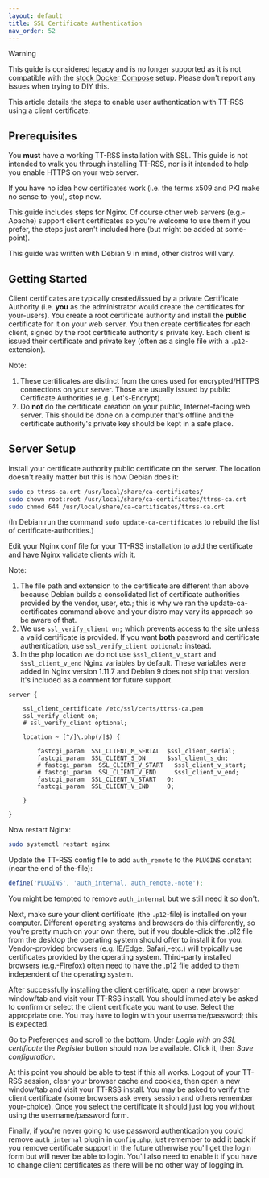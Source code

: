 ```yaml
---
layout: default
title: SSL Certificate Authentication
nav_order: 52
---
```


> [!WARNING]
> This guide is considered legacy and is no longer supported as it is not compatible with the
> [stock Docker Compose](Installation-Guide) setup. Please don't report any issues when
> trying to DIY this.

This article details the steps to enable user authentication with TT-RSS using a client certificate.

## Prerequisites

You **must** have a working TT-RSS installation with SSL. This guide is not intended to walk you through installing TT-RSS, nor is it intended to help you enable HTTPS on your web server.

If you have no idea how certificates work (i.e. the terms x509 and PKI make no sense to-you), stop now.

This guide includes steps for Nginx. Of course other web servers (e.g.-Apache) support client certificates so you're welcome to use them if you prefer, the steps just aren't included here (but might be added at some-point).

This guide was written with Debian 9 in mind, other distros will vary.

## Getting Started

Client certificates are typically created/issued by a private Certificate Authority (i.e. **you** as the administrator would create the certificates for your-users). You create a root certificate authority and install the **public** certificate for it on your web server. You then create certificates for each client, signed by the root certificate authority's private key. Each client is issued their certificate and private key (often as a single file with a `.p12`-extension).

Note:

1. These certificates are distinct from the ones used for encrypted/HTTPS connections on your server. Those are usually issued by public Certificate Authorities (e.g. Let's-Encrypt).
2. Do **not** do the certificate creation on your public, Internet-facing web server. This should be done on a computer that's offline and the certificate authority's private key should be kept in a safe place.

## Server Setup

Install your certificate authority public certificate on the server. The location doesn't really matter but this is how Debian does it:

```sh
sudo cp ttrss-ca.crt /usr/local/share/ca-certificates/
sudo chown root:root /usr/local/share/ca-certificates/ttrss-ca.crt
sudo chmod 644 /usr/local/share/ca-certificates/ttrss-ca.crt
```

(In Debian run the command `sudo update-ca-certificates` to rebuild the list of certificate-authorities.)

Edit your Nginx conf file for your TT-RSS installation to add the certificate and have Nginx validate clients with it.

Note:

1. The file path and extension to the certificate are different than above because Debian builds a consolidated list of certificate authorities provided by the vendor, user, etc.; this is why we ran the update-ca-certificates command above and your distro may vary its approach so be aware of that.
2. We use `ssl_verify_client on;` which prevents access to the site unless a valid certificate is provided. If you want **both** password and certificate authentication, use `ssl_verify_client optional;` instead.
3. In the php location we do not use `$ssl_client_v_start` and `$ssl_client_v_end` Nginx variables by default. These variables were added in Nginx version 1.11.7 and Debian 9 does not ship that version. It's included as a comment for future support.

```nginx
server {

    ssl_client_certificate /etc/ssl/certs/ttrss-ca.pem
    ssl_verify_client on;
    # ssl_verify_client optional;

    location ~ [^/]\.php(/|$) {

        fastcgi_param  SSL_CLIENT_M_SERIAL  $ssl_client_serial;
        fastcgi_param  SSL_CLIENT_S_DN      $ssl_client_s_dn;
        # fastcgi_param  SSL_CLIENT_V_START   $ssl_client_v_start;
        # fastcgi_param  SSL_CLIENT_V_END     $ssl_client_v_end;
        fastcgi_param  SSL_CLIENT_V_START   0;
        fastcgi_param  SSL_CLIENT_V_END     0;

    }

}
```

Now restart Nginx:

```sh
sudo systemctl restart nginx
```

Update the TT-RSS config file to add `auth_remote` to the `PLUGINS` constant (near the end of the-file):

```php
define('PLUGINS', 'auth_internal, auth_remote,-note');
```

You might be tempted to remove `auth_internal` but we still need it so don't.

Next, make sure your client certificate (the `.p12`-file) is installed on your computer. Different operating systems and browsers do this differently, so you're pretty much on your own there, but if you double-click the .p12 file from the desktop the operating system should offer to install it for you. Vendor-provided browsers (e.g. IE/Edge, Safari,-etc.) will typically use certificates provided by the operating system. Third-party installed browsers (e.g.-Firefox) often need to have the .p12 file added to them independent of the operating system.

After successfully installing the client certificate, open a new browser window/tab and visit your TT-RSS install. You should immediately be asked to confirm or select the client certificate you want to use. Select the appropriate one. You may have to login with your username/password; this is expected.

Go to Preferences and scroll to the bottom. Under *Login with an SSL certificate* the *Register* button should now be available. Click it, then *Save configuration*.

At this point you should be able to test if this all works. Logout of your TT-RSS session, clear your browser cache and cookies, then open a new window/tab and visit your TT-RSS install. You may be asked to verify the client certificate (some browsers ask every session and others remember your-choice). Once you select the certificate it should just log you without using the username/password form.

Finally, if you're never going to use password authentication you could remove `auth_internal` plugin in `config.php`, just remember to add it back if you remove certificate support in the future otherwise you'll get the login form but will never be able to login. You'll also need to enable it if you have to change client certificates as there will be no other way of logging in.
